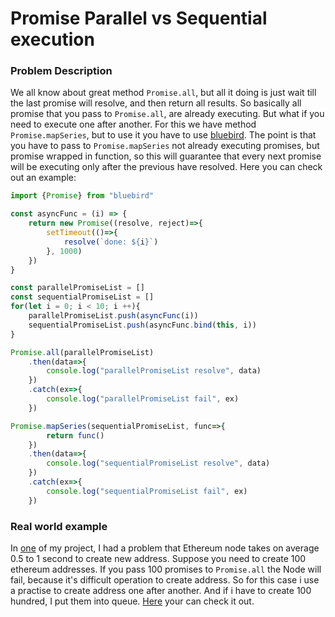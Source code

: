 # Promise Parallel vs Sequential execution

### Problem Description

We all know about great method `Promise.all`, but all it doing is just wait till the last promise will resolve, and then return all results.
So basically all promise that you pass to `Promise.all`, are already executing. But what if you need to execute one after another.
For this we have method `Promise.mapSeries`, but to use it you have to use [bluebird](https://www.npmjs.com/package/bluebird).
The point is that you have to pass to `Promise.mapSeries` not already executing promises, but promise wrapped in function, so this 
will guarantee that every next promise will be executing only after the previous have resolved.
Here you can check out an example:
```typescript
import {Promise} from "bluebird"

const asyncFunc = (i) => {
    return new Promise((resolve, reject)=>{
        setTimeout(()=>{
            resolve(`done: ${i}`)
        }, 1000)
    })
}

const parallelPromiseList = []
const sequentialPromiseList = []
for(let i = 0; i < 10; i ++){
    parallelPromiseList.push(asyncFunc(i))
    sequentialPromiseList.push(asyncFunc.bind(this, i))
}

Promise.all(parallelPromiseList)
    .then(data=>{
        console.log("parallelPromiseList resolve", data)
    })
    .catch(ex=>{
        console.log("parallelPromiseList fail", ex)
    })

Promise.mapSeries(sequentialPromiseList, func=>{
        return func()
    })
    .then(data=>{
        console.log("sequentialPromiseList resolve", data)
    })
    .catch(ex=>{
        console.log("sequentialPromiseList fail", ex)
    })
```


### Real world example

In [one](https://github.com/dgaydukov/nodejs-cce-blockchain-ethereum) of my project, I had a problem that Ethereum node takes on average 0.5 to 1 second
to create new address. Suppose you need to create 100 ethereum addresses. If you pass 100 promises to `Promise.all` the Node will fail, because
it's difficult operation to create address. So for this case i use a practise to create address one after another. And if i have to create 100 hundred, 
I put them into queue. [Here](https://github.com/dgaydukov/nodejs-cce-blockchain-ethereum/blob/master/src/create-100-addresses.ts) your can check it out.
